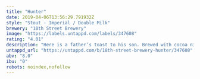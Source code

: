 ```yaml
---
title: "Hunter"
date: 2019-04-06T13:56:29.791932Z
style: "Stout - Imperial / Double Milk"
brewery: "18th Street Brewery"
image: "https://labels.untappd.com/labels/347608"
rating: "4.01"
description: "Here is a father’s toast to his son. Brewed with cocoa nibs and lactose, Hunter boasts a creamy texture and rich chocolate flavor. Vanilla, roast, and caramel sweetness are met with a bright hop bitterness. Complex enough to pair with dinner or dessert. Suave enough to skip the meal altogether. A chip off the old block, alright."
untappd_url: "https://untappd.com/b/18th-street-brewery-hunter/347608"
abv: "8.0"
ibu: "0"
robots: noindex,nofollow
---
```


